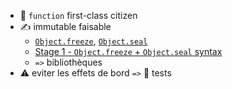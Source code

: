 
* 💪 `function` first-class citizen
* ✍️ immutable faisable
  * [`Object.freeze`](https://developer.mozilla.org/fr/docs/Web/JavaScript/Reference/Objets_globaux/Object/freeze), [`Object.seal`](https://developer.mozilla.org/fr/docs/Web/JavaScript/Reference/Objets_globaux/Object/seal)
  * [Stage 1 - `Object.freeze` + `Object.seal` syntax](https://github.com/keithamus/proposal-object-freeze-seal-syntax)
  * `=>` bibliothèques
* ⚠️ eviter les effets de bord `=>` 💖 tests 

